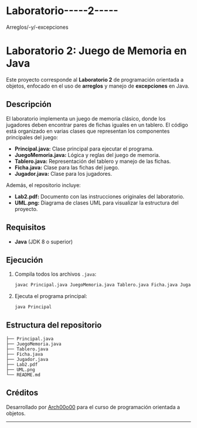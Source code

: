 # Laboratorio-----2-----
Arreglos/-y/-excepciones
# Laboratorio 2: Juego de Memoria en Java

Este proyecto corresponde al **Laboratorio 2** de programación orientada a objetos, enfocado en el uso de **arreglos** y manejo de **excepciones** en Java.

## Descripción

El laboratorio implementa un juego de memoria clásico, donde los jugadores deben encontrar pares de fichas iguales en un tablero. El código está organizado en varias clases que representan los componentes principales del juego:

- **Principal.java:** Clase principal para ejecutar el programa.
- **JuegoMemoria.java:** Lógica y reglas del juego de memoria.
- **Tablero.java:** Representación del tablero y manejo de las fichas.
- **Ficha.java:** Clase para las fichas del juego.
- **Jugador.java:** Clase para los jugadores.

Además, el repositorio incluye:

- **Lab2.pdf:** Documento con las instrucciones originales del laboratorio.
- **UML.png:** Diagrama de clases UML para visualizar la estructura del proyecto.

## Requisitos

- **Java** (JDK 8 o superior)

## Ejecución

1. Compila todos los archivos `.java`:
    ```bash
    javac Principal.java JuegoMemoria.java Tablero.java Ficha.java Jugador.java
    ```
2. Ejecuta el programa principal:
    ```bash
    java Principal
    ```

## Estructura del repositorio

```
├── Principal.java
├── JuegoMemoria.java
├── Tablero.java
├── Ficha.java
├── Jugador.java
├── Lab2.pdf
├── UML.png
└── README.md
```

## Créditos

Desarrollado por [Arch00o00](https://github.com/Arch00o00) para el curso de programación orientada a objetos.

---

